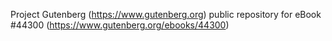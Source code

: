 Project Gutenberg (https://www.gutenberg.org) public repository for eBook #44300 (https://www.gutenberg.org/ebooks/44300)
